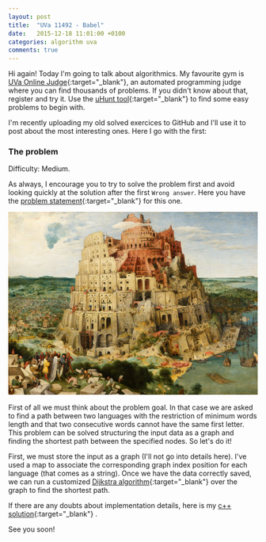 ```yaml
---
layout: post
title:  "UVa 11492 - Babel"
date:   2015-12-18 11:01:00 +0100
categories: algorithm uva
comments: true
---
```


Hi again! Today I'm going to talk about algorithmics.
My favourite gym is
[UVa Online Judge](https://uva.onlinejudge.org/){:target="_blank"},
an automated programming judge where you can find thousands of problems.
If you didn't know about that, register and try it.
Use the [uHunt tool](http://uhunt.felix-halim.net){:target="_blank"}
to find some easy problems to begin with.

I'm recently uploading my old solved exercices to GitHub and I'll use it
to post about the most interesting ones. Here I go with the first:

### The problem
Difficulty: Medium.

As always, I encourage you to try to solve the problem first and
avoid looking quickly at the solution after the first `Wrong answer`.
Here you have the
[problem statement](https://uva.onlinejudge.org/index.php?option=com_onlinejudge&Itemid=8&page=show_problem&problem=2487){:target="_blank"}
for this one.

![The Tower of Babel by Pieter Bruegel the Elder (1563)](/assets/images/babel_tower.jpg)

First of all we must think about the problem goal. In that case we are asked to
find a path between two languages with the restriction of minimum words length
and that two consecutive words cannot have the same first letter.
This problem can be solved structuring the input data as a graph and finding
the shortest path between the specified nodes. So let's do it!

First, we must store the input as a graph
(I'll not go into details here).
I've used a map to associate the corresponding graph index position
for each language (that comes as a string).
Once we have the data correctly saved, we can run a customized
[Dijkstra algorithm](https://en.wikipedia.org/wiki/Dijkstra%27s_algorithm){:target="_blank"}
over the graph to find the shortest path.

If there are any doubts about implementation details, here is my
[c++ solution](https://github.com/jordifierro/uva/blob/master/solutions/11492.cc){:target="_blank"}
.

See you soon!
